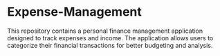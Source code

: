 # Expense-Management
This repository contains a personal finance management application designed to track expenses and income. The application allows users to categorize their financial transactions for better budgeting and analysis.
